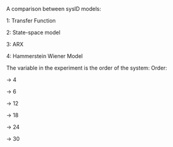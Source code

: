 A comparison between sysID models:

1: Transfer Function

2: State-space model

3: ARX

4: Hammerstein Wiener Model


The variable in the experiment is the order of the system:
Order: 

-> 4

-> 6

-> 12

-> 18

-> 24

-> 30
